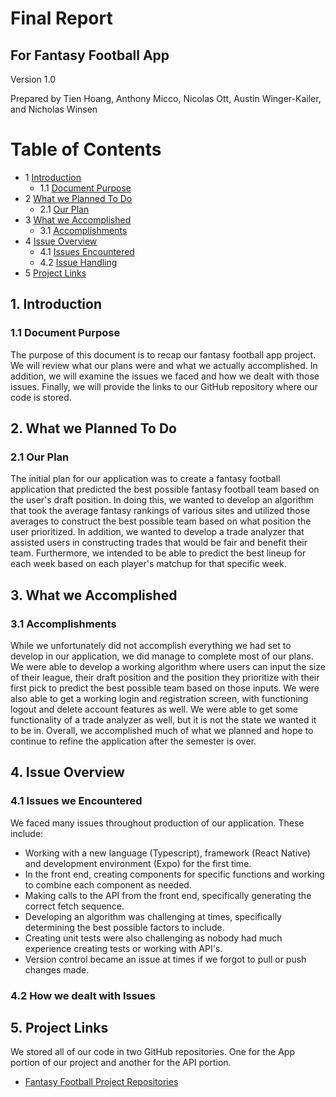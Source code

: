 # Final Report
## For Fantasy Football App 


Version 1.0

Prepared by Tien Hoang, Anthony Micco, Nicolas Ott, Austin Winger-Kailer, and Nicholas Winsen

# Table of Contents 

<!-- - [Revision History](#revision-history) -->
- 1 [Introduction](#1-introduction)
  - 1.1 [Document Purpose](#11-document-purpose)
- 2 [What we Planned To Do](#2-plan)
  - 2.1 [Our Plan](#21-plan-description)
- 3 [What we Accomplished](#3-accomplished)
  - 3.1 [Accomplishments](#31-accomplishment-description)
- 4 [Issue Overview](#4-issues)
  - 4.1 [Issues Encountered](#41-encountered)
  - 4.2 [Issue Handling](#42-dealt)
- 5 [Project Links](#5-project-links)


<!-- ## Revision History

| Name | Date | Reason For Changes | Version |
| ---- | ---- | ------------------ | ------- |
|      |      |                    |         |
|      |      |                    |         |
|      |      |                    |         | -->

## 1. Introduction
### 1.1 Document Purpose
The purpose of this document is to recap our fantasy football app project. We will review what our plans were and what we actually accomplished. In addition, we will examine the issues we faced and how we dealt with those issues. Finally, we will provide the links to our GitHub repository where our code is stored. 


## 2. What we Planned To Do
### 2.1 Our Plan
The initial plan for our application was to create a fantasy football application that predicted the best possible fantasy football team based on the user's draft position. In doing this, we wanted to develop an algorithm that took the average fantasy rankings of various sites and utilized those averages to construct the best possible team based on what position the user prioritized. In addition, we wanted to develop a trade analyzer that assisted users in constructing trades that would be fair and benefit their team. Furthermore, we intended to be able to predict the best lineup for each week based on each player's matchup for that specific week. 

## 3. What we Accomplished
### 3.1 Accomplishments
While we unfortunately did not accomplish everything we had set to develop in our application, we did manage to complete most of our plans. We were able to develop a working algorithm where users can input the size of their league, their draft position and the position they prioritize with their first pick to predict the best possible team based on those inputs. We were also able to get a working login and registration screen, with functioning logout and delete account features as well. We were able to get some functionality of a trade analyzer as well, but it is not the state we wanted it to be in. Overall, we accomplished much of what we planned and hope to continue to refine the application after the semester is over. 

## 4. Issue Overview
### 4.1 Issues we Encountered
We faced many issues throughout production of our application. These include: 
- Working with a new language (Typescript), framework (React Native) and development environment (Expo) for the first time.
- In the front end, creating components for specific functions and working to combine each component as needed. 
- Making calls to the API from the front end, specifically generating the correct fetch sequence.
- Developing an algorithm was challenging at times, specifically determining the best possible factors to include.
- Creating unit tests were also challenging as nobody had much experience creating tests or working with API's.
- Version control became an issue at times if we forgot to pull or push changes made.
 
### 4.2 How we dealt with Issues

## 5. Project Links
We stored all of our code in two GitHub repositories. One for the App portion of our project and another for the API portion. 
- [Fantasy Football Project Repositories](https://github.com/orgs/Fantasy-Football-Insights/repositories?q=&type=all&language=&sort=)
